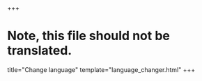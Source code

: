 +++
# Note, this file should not be translated.
title="Change language"
template="language_changer.html"
+++